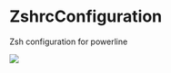 # ZshrcConfiguration

Zsh configuration for powerline

<img src="https://s19.postimg.org/t899r03tv/Screenshot_2017-08-17_12-11-01.png"/>
